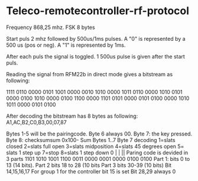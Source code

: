 # Teleco-remotecontroller-rf-protocol
Frequency 868,25 mhz.  FSK 8 bytes

Start puls 2 mhz followed by 500us/1ms pulses. A "0" is represented by a 500 us (pos or neg). A "1" is represented by 1ms.

After each puls the signal is toggled. 1 500us pulse is given after the start puls.

Reading the signal from RFM22b in direct mode gives a bitstream as following:

1111 0110 0000 0101 1001 0000 0010 1010 0000 1011 0110 0000 1010 0101 0000 0100 1010 0000 0100 1100 0000 1101 0101 0000 
0101 0100 0000 1010 1011 0000 0101 0100

After decoding the bitstream has 8 bytes as following: A1,AC,B2,C0,B3,00,07,87

Bytes 1-5 will be the pairingcode. 
Byte 6 always 00. 
Byte 7: the key pressed. 
Byte 8: checksumsum 0x100- Sum Bytes 1..7
Byte 7 decoding
1=slats closed
2=slats full open
3=slats midposition
4=slats 45 degrees open
5= slats 1 step up
7=stop
8=slats 1 step down               0                |   |             ||
Paring code is devided in 3 parts 1101 1010 1001 1100 0011 0000 0001 0000 0100 0100
Part 1: bits 0 to 13 (14 bits). 
Part 2 bits 18 to 28 (10 bits
Part 3 bits 30-39 (10 bits)
Bit 14,15,16,17 For group 1 for the controller bit 15 is set
Bit 28,29 always 0
